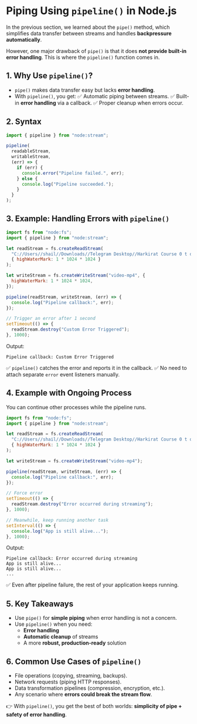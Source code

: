 # Piping Using `pipeline()` in Node.js

In the previous section, we learned about the `pipe()` method, which simplifies data transfer between streams and handles **backpressure automatically**.

However, one major drawback of `pipe()` is that it does **not provide built-in error handling**. This is where the `pipeline()` function comes in.

## 1. Why Use `pipeline()`?

* `pipe()` makes data transfer easy but lacks **error handling**.
* With `pipeline()`, you get: 
  ✅ Automatic piping between streams. 
  ✅ Built-in **error handling** via a callback. 
  ✅ Proper cleanup when errors occur.

## 2. Syntax

```javascript
import { pipeline } from "node:stream";

pipeline(
  readableStream, 
  writableStream, 
  (err) => {
    if (err) {
      console.error("Pipeline failed.", err);
    } else {
      console.log("Pipeline succeeded.");
    }
  }
);
```

## 3. Example: Handling Errors with `pipeline()`

```javascript
import fs from "node:fs";
import { pipeline } from "node:stream";

let readStream = fs.createReadStream(
  "C://Users//shail//Downloads//Telegram Desktop//Harkirat Course 0 t o100//[Ad-hoc] 1. Next.js.mp4",
  { highWaterMark: 1 * 1024 * 1024 }
);

let writeStream = fs.createWriteStream("video-mp4", {
  highWaterMark: 1 * 1024 * 1024,
});

pipeline(readStream, writeStream, (err) => {
  console.log("Pipeline callback:", err);
});

// Trigger an error after 1 second
setTimeout(() => {
  readStream.destroy("Custom Error Triggered");
}, 1000);
```

Output:

```
Pipeline callback: Custom Error Triggered
```

✅ `pipeline()` catches the error and reports it in the callback.
✅ No need to attach separate `error` event listeners manually.

## 4. Example with Ongoing Process

You can continue other processes while the pipeline runs.

```javascript
import fs from "node:fs";
import { pipeline } from "node:stream";

let readStream = fs.createReadStream(
  "C://Users//shail//Downloads//Telegram Desktop//Harkirat Course 0 t o100//[Ad-hoc] 1. Next.js.mp4",
  { highWaterMark: 1 * 1024 * 1024 }
);

let writeStream = fs.createWriteStream("video-mp4");

pipeline(readStream, writeStream, (err) => {
  console.log("Pipeline callback:", err);
});

// Force error
setTimeout(() => {
  readStream.destroy("Error occurred during streaming");
}, 1000);

// Meanwhile, keep running another task
setInterval(() => {
  console.log("App is still alive...");
}, 1000);
```

Output:

```
Pipeline callback: Error occurred during streaming
App is still alive...
App is still alive...
...
```

✅ Even after pipeline failure, the rest of your application keeps running.

## 5. Key Takeaways

* Use `pipe()` for **simple piping** when error handling is not a concern.
* Use `pipeline()` when you need:
   * **Error handling**
   * **Automatic cleanup** of streams
   * A more **robust, production-ready** solution

## 6. Common Use Cases of `pipeline()`

* File operations (copying, streaming, backups).
* Network requests (piping HTTP responses).
* Data transformation pipelines (compression, encryption, etc.).
* Any scenario where **errors could break the stream flow**.

👉 With `pipeline()`, you get the best of both worlds: **simplicity of pipe + safety of error handling**.